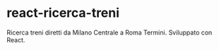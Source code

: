 # react-ricerca-treni

Ricerca treni diretti da Milano Centrale a Roma Termini.
Sviluppato con React.